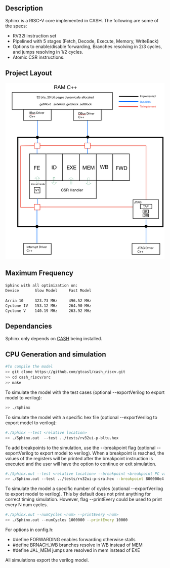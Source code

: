 ## Description

Sphinx is a RISC-V core implemented in CASH. The following are some of the specs:

- RV32I instruction set
- Pipelined with 5 stages (Fetch, Decode, Execute, Memory, WriteBack)
- Options to enable/disable forwarding, Branches resolving in 2/3 cycles, and jumps resolving in 1/2 cycles.
- Atomic CSR instructions.


## Project Layout

![Alt text](Diagrams/layout.jpg?raw=true "") 



## Maximum Frequency

```
Sphinx with all optimization on:
Device       Slow Model     Fast Model

Arria 10     323.73 MHz     496.52 MHz
Cyclone IV   153.12 MHz     264.90 MHz
Cyclone V    140.19 MHz     263.92 MHz
```

## Dependancies 

Sphinx only depends on [CASH](https://github.com/gtcasl/cash) being installed.


## CPU Generation and simulation

```sh
#To compile the model
>> git clone https://github.com/gtcasl/cash_riscv.git
>> cd cash_riscv/src
>> make
```

To simulate the model with the test cases (optional --exportVerilog to export model to verilog):
```sh
>> ./Sphinx
```

To simulate the model with a specific hex file (optional --exportVerilog to export model to verilog):
```sh
#./Sphinx --test <relative location>
>> ./Sphinx.out  --test ../tests/rv32ui-p-bltu.hex
```

To add breakpoints to the simulation, use the --breakpoint flag (optional --exportVerilog to export model to verilog). When a breakpoint is reached, the values of the registers will be printed after the breakpoint instruction is executed and the user will have the option to continue or exit simulation. 
```sh
#./Sphinx.out --test <relative location> --breakpoint <breakpoint PC value 1> ... <<breakpoint PC value N>
>> ./Sphinx.out --test ../tests/rv32ui-p-sra.hex --breakpoint 800000e4 80000114 80000130 800001cc
```


To simulate the model a specific number of cycles (optional --exportVerilog to export model to verilog). This by default does not print anything for correct timing simulation. However, flag --printEvery could be used to print every N num cycles.
```sh
#./Sphinx.out --numCycles <num> --printEvery <num>
>> ./Sphinx.out --numCycles 1000000 --printEvery 10000
```


For options in config.h:
- #define FORWARDING   enables forwarding otherwise stalls
- #define BRNACH_WB    branches resolve in WB instead of MEM
- #define JAL_MEM      jumps are resolved in mem instead of EXE

All simulations export the verilog model.
